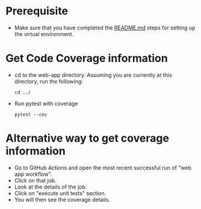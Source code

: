 # Prerequisite

* Make sure that you have completed the [README.md](../README.md) steps for setting up the virtual environment.

# Get Code Coverage information

* cd to the web-app directory. Assuming you are currently at this directory, run the following:
    ```
    cd ../
    ```
* Run pytest with coverage
    ```
    pytest --cov
    ```

# Alternative way to get coverage information

* Go to GitHub Actions and open the most recent successful run of "web app workflow".
* Click on that job.
* Look at the details of the job.
* Click on "execute unit tests" section.
* You will then see the coverage details.